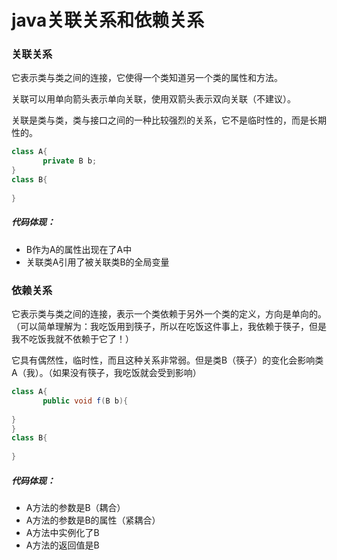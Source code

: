 # java关联关系和依赖关系
### 关联关系
它表示类与类之间的连接，它使得一个类知道另一个类的属性和方法。

关联可以用单向箭头表示单向关联，使用双箭头表示双向关联（不建议）。

关联是类与类，类与接口之间的一种比较强烈的关系，它不是临时性的，而是长期性的。
```java
class A{  
       private B b;  
}  
class B{  
   
}  
```
##### 代码体现：
- B作为A的属性出现在了A中
- 关联类A引用了被关联类B的全局变量

### 依赖关系
它表示类与类之间的连接，表示一个类依赖于另外一个类的定义，方向是单向的。（可以简单理解为：我吃饭用到筷子，所以在吃饭这件事上，我依赖于筷子，但是我不吃饭我就不依赖于它了！）

它具有偶然性，临时性，而且这种关系非常弱。但是类B（筷子）的变化会影响类A（我）。（如果没有筷子，我吃饭就会受到影响）
```java
class A{  
       public void f(B b){  
   
}  
}  
class B{  
   
}  
```
##### 代码体现：

- A方法的参数是B（耦合）
- A方法的参数是B的属性（紧耦合）
- A方法中实例化了B
- A方法的返回值是B

